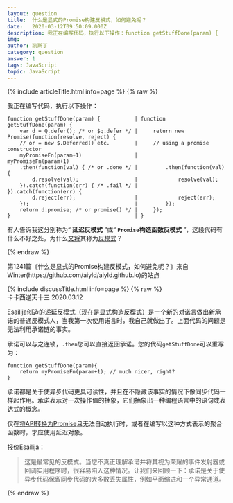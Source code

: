 ```yaml
---
layout: question
title:  什么是显式的Promise构建反模式，如何避免呢？
date:   2020-03-12T09:50:09.000Z
description: 我正在编写代码，执行以下操作：function getStuffDone(param) {           | function getStuff...
img: 
author: 凯斯丁
category: question
answer: 1
tags: JavaScript
topic: JavaScript
---
```

<div class="article-root">
  <div class="article">
    {% include articleTitle.html info=page %}
    {% raw %}
    <div class="article-content"><p><font style="vertical-align: inherit;"><font style="vertical-align: inherit;">我正在编写代码，执行以下操作：</font></font></p>

<pre><code>function getStuffDone(param) {           | function getStuffDone(param) {<font></font>
    var d = Q.defer(); /* or $q.defer */ |     return new Promise(function(resolve, reject) {<font></font>
    // or = new $.Deferred() etc.        |     // using a promise constructor<font></font>
    myPromiseFn(param+1)                 |         myPromiseFn(param+1)<font></font>
    .then(function(val) { /* or .done */ |         .then(function(val) {<font></font>
        d.resolve(val);                  |             resolve(val);<font></font>
    }).catch(function(err) { /* .fail */ |         }).catch(function(err) {<font></font>
        d.reject(err);                   |             reject(err);<font></font>
    });                                  |         });<font></font>
    return d.promise; /* or promise() */ |     });<font></font>
}                                        | }<font></font>
</code></pre>

<p><font style="vertical-align: inherit;"><font style="vertical-align: inherit;">有人告诉我这分别称为“ </font></font><strong><font style="vertical-align: inherit;"><font style="vertical-align: inherit;">延迟反模式</font></font></strong><font style="vertical-align: inherit;"><font style="vertical-align: inherit;"> ”或“ </font></font><strong><code>Promise</code><font style="vertical-align: inherit;"><font style="vertical-align: inherit;">构造函数反模式</font></font></strong><font style="vertical-align: inherit;"><font style="vertical-align: inherit;"> ”，这段代码有什么不好之处，为什么</font></font><a href="https://en.wikipedia.org/wiki/Anti-pattern" rel="noreferrer"><font style="vertical-align: inherit;"><font style="vertical-align: inherit;">又将</font></font></a><font style="vertical-align: inherit;"><font style="vertical-align: inherit;">其称为</font><a href="https://en.wikipedia.org/wiki/Anti-pattern" rel="noreferrer"><font style="vertical-align: inherit;">反模式</font></a><font style="vertical-align: inherit;">？</font></font></p></div>
    {% endraw %}
  </div>
  <p class="winter_mark">第1241篇《什么是显式的Promise构建反模式，如何避免呢？》来自Winter(https://github.com/aiyld/aiyld.github.io)的站点</p>
  <div class="discuss-wrapper">
    {% include discussTitle.html info=page %}
    {% raw %}
    <div class="discuss-item">
        <div class="discuss-parent">
          <div class="discuss-meta">
            <span class="discuss-user">卡卡西逆天十三</span>
            <span class="discuss-time">2020.03.12</span>
          </div>
          <div class="discuss-comment"><p><font style="vertical-align: inherit;"><a href="https://stackoverflow.com/users/995876/esailija"><font style="vertical-align: inherit;">Esailija</font></a><font style="vertical-align: inherit;">创造</font><font style="vertical-align: inherit;">的</font></font><a href="https://github.com/petkaantonov/bluebird/wiki/Promise-anti-patterns#the-deferred-anti-pattern" rel="noreferrer"><font style="vertical-align: inherit;"><font style="vertical-align: inherit;">递延反模式（现在是显式构造反模式）</font></font></a><font style="vertical-align: inherit;"><font style="vertical-align: inherit;">是一个新的对诺言做出新承诺的普通反模式人，当我第一次使用诺言时，我自己就做出了。</font><font style="vertical-align: inherit;">上面代码的问题是无法利用承诺链的事实。</font></font><a href="https://stackoverflow.com/users/995876/esailija"><font style="vertical-align: inherit;"></font></a><font style="vertical-align: inherit;"></font></p>

<p><font style="vertical-align: inherit;"><font style="vertical-align: inherit;">承诺可以与之连锁，</font></font><code>.then</code><font style="vertical-align: inherit;"><font style="vertical-align: inherit;">您可以直接返回承诺。</font><font style="vertical-align: inherit;">您的代码</font></font><code>getStuffDone</code><font style="vertical-align: inherit;"><font style="vertical-align: inherit;">可以重写为：</font></font></p>

<pre><code>function getStuffDone(param){<font></font>
    return myPromiseFn(param+1); // much nicer, right?<font></font>
}<font></font>
</code></pre>

<p><font style="vertical-align: inherit;"><font style="vertical-align: inherit;">承诺都是关于使异步代码更具可读性，并且在不隐藏该事实的情况下像同步代码一样起作用。</font><font style="vertical-align: inherit;">承诺表示对一次操作值的抽象，它们抽象出一种编程语言中的语句或表达式的概念。</font></font></p>

<p><font style="vertical-align: inherit;"><font style="vertical-align: inherit;">仅在</font></font><a href="https://stackoverflow.com/questions/22519784/how-do-i-convert-an-existing-callback-api-to-promises"><font style="vertical-align: inherit;"><font style="vertical-align: inherit;">将API转换为Promise</font></font></a><font style="vertical-align: inherit;"><font style="vertical-align: inherit;">且无法自动执行时，或者在编写以这种方式表示的聚合函数时，</font><font style="vertical-align: inherit;">才应使用延迟对象</font><font style="vertical-align: inherit;">。</font></font></p>

<p><font style="vertical-align: inherit;"><font style="vertical-align: inherit;">报价Esailija：</font></font></p>

<blockquote>
  <p><font style="vertical-align: inherit;"><font style="vertical-align: inherit;">这是最常见的反模式。</font><font style="vertical-align: inherit;">当您不真正理解承诺并将其视为荣耀的事件发射器或回调实用程序时，很容易陷入这种情况。</font><font style="vertical-align: inherit;">让我们来回顾一下：承诺是关于使异步代码保留同步代码的大多数丢失属性，例如平面缩进和一个异常通道。</font></font></p>
</blockquote></div>
        </div></div>
    {% endraw %}
  </div>
<div>
